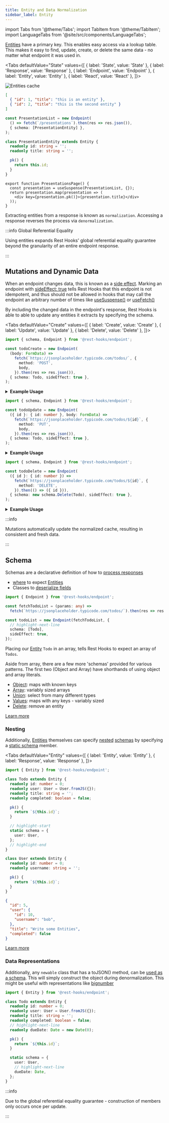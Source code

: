 ```yaml
---
title: Entity and Data Normalization
sidebar_label: Entity
---
```


import Tabs from '@theme/Tabs';
import TabItem from '@theme/TabItem';
import LanguageTabs from '@site/src/components/LanguageTabs';

[Entities](/rest/api/Entity) have a primary key. This enables easy access via a lookup table.
This makes it easy to find, update, create, or delete the same data - no matter what
endpoint it was used in.

<!--
<LanguageTabs>

```ts
import { Entity } from '@rest-hooks/endpoint';

class Todo extends Entity {
  readonly id: number = 0;
  readonly userId: number = 0;
  readonly title: string = '';
  readonly completed: boolean = false;

  pk() {
    return `${this.id}`;
  }
}
```

```js
import { Entity } from '@rest-hooks/endpoint';

class Todo extends Entity {
  pk() {
    return `${this.id}`;
  }
}
```

</LanguageTabs>
-->

<Tabs
defaultValue="State"
values={[
{ label: 'State', value: 'State' },
{ label: 'Response', value: 'Response' },
{ label: 'Endpoint', value: 'Endpoint' },
{ label: 'Entity', value: 'Entity' },
{ label: 'React', value: 'React' },
]}>
<TabItem value="State">

![Entities cache](/img/entities.png)

</TabItem>
<TabItem value="Response">

```json
[
  { "id": 1, "title": "this is an entity" },
  { "id": 2, "title": "this is the second entity" }
]
```

</TabItem>
<TabItem value="Endpoint">

```typescript
const PresentationList = new Endpoint(
  () => fetch(`/presentations`).then(res => res.json()),
  { schema: [PresentationEntity] },
);
```

</TabItem>
<TabItem value="Entity">

```typescript
class PresentationEntity extends Entity {
  readonly id: string = '';
  readonly title: string = '';

  pk() {
    return this.id;
  }
}
```

</TabItem>
<TabItem value="React">

```tsx
export function PresentationsPage() {
  const presentation = useSuspense(PresentationList, {});
  return presentation.map(presentation => (
    <div key={presentation.pk()}>{presentation.title}</div>
  ));
}
```

</TabItem>
</Tabs>

Extracting entities from a response is known as `normalization`. Accessing a response reverses
the process via `denormalization`.

:::info Global Referential Equality

Using entities expands Rest Hooks' global referential equality guarantee beyond the granularity of
an entire endpoint response.

:::

## Mutations and Dynamic Data

When an endpoint changes data, this is known as a [side effect](/rest/guides/rpc). Marking an endpoint with [sideEffect: true](/rest/api/Endpoint#sideeffect)
tells Rest Hooks that this endpoint is not idempotent, and thus should not be allowed in hooks
that may call the endpoint an arbitrary number of times like [useSuspense()](../api/useSuspense.md) or [useFetch()](../api/useFetch.md)

By including the changed data in the endpoint's response, Rest Hooks is able to able to update
any entities it extracts by specifying the schema.

<Tabs
defaultValue="Create"
values={[
{ label: 'Create', value: 'Create' },
{ label: 'Update', value: 'Update' },
{ label: 'Delete', value: 'Delete' },
]}>
<TabItem value="Create">

```typescript
import { schema, Endpoint } from '@rest-hooks/endpoint';

const todoCreate = new Endpoint(
  (body: FormData) =>
    fetch(`https://jsonplaceholder.typicode.com/todos/`, {
      method: 'POST',
      body,
    }).then(res => res.json()),
  { schema: Todo, sideEffect: true },
);
```

<details><summary><b>Example Usage</b></summary>

```tsx
import { useController } from 'rest-hooks';

export default function NewTodoForm() {
  const { fetch } = useController();
  return (
    <Form onSubmit={e => fetch(todoCreate, new FormData(e.target))}>
      <FormField name="title" />
    </Form>
  );
}
```

</details>

</TabItem>
<TabItem value="Update">

```typescript
import { schema, Endpoint } from '@rest-hooks/endpoint';

const todoUpdate = new Endpoint(
  ({ id }: { id: number }, body: FormData) =>
    fetch(`https://jsonplaceholder.typicode.com/todos/${id}`, {
      method: 'PUT',
      body,
    }).then(res => res.json()),
  { schema: Todo, sideEffect: true },
);
```

<details><summary><b>Example Usage</b></summary>

```tsx
import { useController } from 'rest-hooks';

export default function UpdateTodoForm({ id }: { id: number }) {
  const todo = useSuspense(todoDetail, { id });
  const { fetch } = useController();
  return (
    <Form
      onSubmit={e => fetch(todoUpdate, { id }, new FormData(e.target))}
      initialValues={todo}
    >
      <FormField name="title" />
    </Form>
  );
}
```

</details>

</TabItem>
<TabItem value="Delete">

```typescript
import { schema, Endpoint } from '@rest-hooks/endpoint';

const todoDelete = new Endpoint(
  ({ id }: { id: number }) =>
    fetch(`https://jsonplaceholder.typicode.com/todos/${id}`, {
      method: 'DELETE',
    }).then(() => ({ id })),
  { schema: new schema.Delete(Todo), sideEffect: true },
);
```

<details><summary><b>Example Usage</b></summary>

```tsx
import { useController } from 'rest-hooks';
import ArticleResource from 'resources/article';

export default function TodoWithDelete({ todo }: { todo: Todo }) {
  const { fetch } = useController();
  return (
    <div>
      {todo.title}
      <button onClick={() => del(todoDelete, { id: todo.id })}>Delete</button>
    </div>
  );
}
```

</details>

</TabItem>
</Tabs>

:::info

Mutations automatically update the normalized cache, resulting in consistent and fresh data.

:::

## Schema

Schemas are a declarative definition of how to [process responses](/rest/api/schema)

- [where](/rest/api/schema) to expect [Entities](/rest/api/Entity)
- Classes to [deserialize fields](/rest/guides/network-transform#deserializing-fields)

```typescript
import { Endpoint } from '@rest-hooks/endpoint';

const fetchTodoList = (params: any) =>
  fetch(`https://jsonplaceholder.typicode.com/todos/`).then(res => res.json());

const todoList = new Endpoint(fetchTodoList, {
  // highlight-next-line
  schema: [Todo],
  sideEffect: true,
});
```

Placing our [Entity](/rest/api/Entity) `Todo` in an array, tells Rest Hooks to expect
an array of `Todos`.

Aside from array, there are a few more 'schemas' provided for various patterns. The first two (Object and Array)
have shorthands of using object and array literals.

- [Object](/rest/api/Object): maps with known keys
- [Array](/rest/api/Array): variably sized arrays
- [Union](/rest/api/Union): select from many different types
- [Values](/rest/api/Values): maps with any keys - variably sized
- [Delete](/rest/api/Delete): remove an entity

[Learn more](/rest/api/schema)

### Nesting

Additionally, [Entities](/rest/api/Entity) themselves can specify [nested](/rest/guides/nested-response) [schemas](/rest/api/schema)
by specifying a [static schema](/rest/api/Entity#schema) member.

<Tabs
defaultValue="Entity"
values={[
{ label: 'Entity', value: 'Entity' },
{ label: 'Response', value: 'Response' },
]}>
<TabItem value="Entity">

```typescript
import { Entity } from '@rest-hooks/endpoint';

class Todo extends Entity {
  readonly id: number = 0;
  readonly user: User = User.fromJS({});
  readonly title: string = '';
  readonly completed: boolean = false;

  pk() {
    return `${this.id}`;
  }

  // highlight-start
  static schema = {
    user: User,
  };
  // highlight-end
}

class User extends Entity {
  readonly id: number = 0;
  readonly username: string = '';

  pk() {
    return `${this.id}`;
  }
}
```

</TabItem>
<TabItem value="Response">

```json
{
  "id": 5,
  "user": {
    "id": 10,
    "username": "bob",
  },
  "title": "Write some Entities",
  "completed": false
}
```

</TabItem>
</Tabs>


[Learn more](/rest/guides/nested-response)

### Data Representations

Additionally, any `newable` class that has a toJSON() method, can be [used as a schema](/rest/guides/network-transform#deserializing-fields). This will simply construct the object during denormalization.
This might be useful with representations like [bignumber](https://mikemcl.github.io/bignumber.js/)

```ts
import { Entity } from '@rest-hooks/endpoint';

class Todo extends Entity {
  readonly id: number = 0;
  readonly user: User = User.fromJS({});
  readonly title: string = '';
  readonly completed: boolean = false;
  // highlight-next-line
  readonly dueDate: Date = new Date(0);

  pk() {
    return `${this.id}`;
  }

  static schema = {
    user: User,
    // highlight-next-line
    dueDate: Date,
  };
}
```

:::info

Due to the global referential equality guarantee - construction of members only occurs once
per update.

:::
